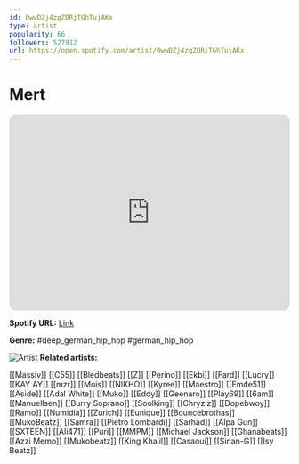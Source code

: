 ```yaml
---
id: 0wwDZj4zgZORjTGhTujAKx
type: artist
popularity: 66
followers: 527912
url: https://open.spotify.com/artist/0wwDZj4zgZORjTGhTujAKx
---
```

# Mert

<iframe style="border-radius:12px" src="https://open.spotify.com/embed/artist/0wwDZj4zgZORjTGhTujAKx" width="100%" height="352" frameBorder="0" allowfullscreen="" allow="autoplay; clipboard-write; encrypted-media; fullscreen; picture-in-picture" loading="lazy"></iframe>

**Spotify URL:** [Link](https://open.spotify.com/artist/0wwDZj4zgZORjTGhTujAKx)

**Genre:**  #deep_german_hip_hop #german_hip_hop

![Artist](https://i.scdn.co/image/ab6761610000e5eba6266eac3dd4283c811666c4)
**Related artists:**

[[Massiv]]
[[C55]]
[[Bledbeats]]
[[Z]]
[[Perino]]
[[Ekbi]]
[[Fard]]
[[Lucry]]
[[KAY AY]]
[[mzr]]
[[Mois]]
[[NIKHO]]
[[Kyree]]
[[Maestro]]
[[Emde51]]
[[Aside]]
[[Adal White]]
[[Muko]]
[[Eddy]]
[[Geenaro]]
[[Play69]]
[[6am]]
[[Manuellsen]]
[[Burry Soprano]]
[[Soolking]]
[[Chryziz]]
[[Dopebwoy]]
[[Ramo]]
[[Numidia]]
[[Zurich]]
[[Eunique]]
[[Bouncebrothas]]
[[MukoBeatz]]
[[Samra]]
[[Pietro Lombardi]]
[[Sarhad]]
[[Alpa Gun]]
[[SXTEEN]]
[[Ali471]]
[[Puri]]
[[MMPM]]
[[Michael Jackson]]
[[Ghanabeats]]
[[Azzi Memo]]
[[Mukobeatz]]
[[King Khalil]]
[[Casaoui]]
[[Sinan-G]]
[[Isy Beatz]]
